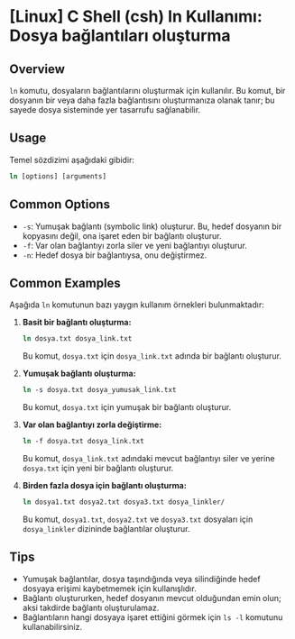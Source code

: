 # [Linux] C Shell (csh) ln Kullanımı: Dosya bağlantıları oluşturma

## Overview
`ln` komutu, dosyaların bağlantılarını oluşturmak için kullanılır. Bu komut, bir dosyanın bir veya daha fazla bağlantısını oluşturmanıza olanak tanır; bu sayede dosya sisteminde yer tasarrufu sağlanabilir.

## Usage
Temel sözdizimi aşağıdaki gibidir:

```csh
ln [options] [arguments]
```

## Common Options
- `-s`: Yumuşak bağlantı (symbolic link) oluşturur. Bu, hedef dosyanın bir kopyasını değil, ona işaret eden bir bağlantı oluşturur.
- `-f`: Var olan bağlantıyı zorla siler ve yeni bağlantıyı oluşturur.
- `-n`: Hedef dosya bir bağlantıysa, onu değiştirmez.

## Common Examples
Aşağıda `ln` komutunun bazı yaygın kullanım örnekleri bulunmaktadır:

1. **Basit bir bağlantı oluşturma:**
   ```csh
   ln dosya.txt dosya_link.txt
   ```
   Bu komut, `dosya.txt` için `dosya_link.txt` adında bir bağlantı oluşturur.

2. **Yumuşak bağlantı oluşturma:**
   ```csh
   ln -s dosya.txt dosya_yumusak_link.txt
   ```
   Bu komut, `dosya.txt` için yumuşak bir bağlantı oluşturur.

3. **Var olan bağlantıyı zorla değiştirme:**
   ```csh
   ln -f dosya.txt dosya_link.txt
   ```
   Bu komut, `dosya_link.txt` adındaki mevcut bağlantıyı siler ve yerine `dosya.txt` için yeni bir bağlantı oluşturur.

4. **Birden fazla dosya için bağlantı oluşturma:**
   ```csh
   ln dosya1.txt dosya2.txt dosya3.txt dosya_linkler/
   ```
   Bu komut, `dosya1.txt`, `dosya2.txt` ve `dosya3.txt` dosyaları için `dosya_linkler` dizininde bağlantılar oluşturur.

## Tips
- Yumuşak bağlantılar, dosya taşındığında veya silindiğinde hedef dosyaya erişimi kaybetmemek için kullanışlıdır.
- Bağlantı oluştururken, hedef dosyanın mevcut olduğundan emin olun; aksi takdirde bağlantı oluşturulamaz.
- Bağlantıların hangi dosyaya işaret ettiğini görmek için `ls -l` komutunu kullanabilirsiniz.